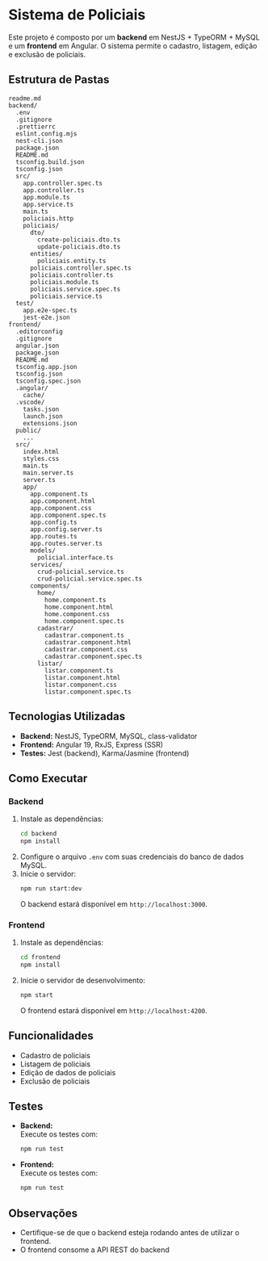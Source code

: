 # Sistema de Policiais

Este projeto é composto por um **backend** em NestJS + TypeORM + MySQL e um **frontend** em Angular. O sistema permite o cadastro, listagem, edição e exclusão de policiais.

## Estrutura de Pastas

```
readme.md
backend/
  .env
  .gitignore
  .prettierrc
  eslint.config.mjs
  nest-cli.json
  package.json
  README.md
  tsconfig.build.json
  tsconfig.json
  src/
    app.controller.spec.ts
    app.controller.ts
    app.module.ts
    app.service.ts
    main.ts
    policiais.http
    policiais/
      dto/
        create-policiais.dto.ts
        update-policiais.dto.ts
      entities/
        policiais.entity.ts
      policiais.controller.spec.ts
      policiais.controller.ts
      policiais.module.ts
      policiais.service.spec.ts
      policiais.service.ts
  test/
    app.e2e-spec.ts
    jest-e2e.json
frontend/
  .editorconfig
  .gitignore
  angular.json
  package.json
  README.md
  tsconfig.app.json
  tsconfig.json
  tsconfig.spec.json
  .angular/
    cache/
  .vscode/
    tasks.json
    launch.json
    extensions.json
  public/
    ...
  src/
    index.html
    styles.css
    main.ts
    main.server.ts
    server.ts
    app/
      app.component.ts
      app.component.html
      app.component.css
      app.component.spec.ts
      app.config.ts
      app.config.server.ts
      app.routes.ts
      app.routes.server.ts
      models/
        policial.interface.ts
      services/
        crud-policial.service.ts
        crud-policial.service.spec.ts
      components/
        home/
          home.component.ts
          home.component.html
          home.component.css
          home.component.spec.ts
        cadastrar/
          cadastrar.component.ts
          cadastrar.component.html
          cadastrar.component.css
          cadastrar.component.spec.ts
        listar/
          listar.component.ts
          listar.component.html
          listar.component.css
          listar.component.spec.ts
```

## Tecnologias Utilizadas

- **Backend:** NestJS, TypeORM, MySQL, class-validator
- **Frontend:** Angular 19, RxJS, Express (SSR)
- **Testes:** Jest (backend), Karma/Jasmine (frontend)

## Como Executar

### Backend

1. Instale as dependências:
   ```bash
   cd backend
   npm install
   ```
2. Configure o arquivo `.env` com suas credenciais do banco de dados MySQL.
3. Inicie o servidor:
   ```bash
   npm run start:dev
   ```
   O backend estará disponível em `http://localhost:3000`.

### Frontend

1. Instale as dependências:
   ```bash
   cd frontend
   npm install
   ```
2. Inicie o servidor de desenvolvimento:
   ```bash
   npm start
   ```
   O frontend estará disponível em `http://localhost:4200`.

## Funcionalidades

- Cadastro de policiais
- Listagem de policiais
- Edição de dados de policiais
- Exclusão de policiais

## Testes

- **Backend:**  
  Execute os testes com:
  ```bash
  npm run test
  ```
- **Frontend:**  
  Execute os testes com:
  ```bash
  npm run test
  ```

## Observações

- Certifique-se de que o backend esteja rodando antes de utilizar o frontend.
- O frontend consome a API REST do backend
